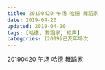 ```yaml
---
title: 20190420 午场 哈德 舞蹈家
date: 2019-04-20
updated: 2019-04-20
tags: [哈德, 舞蹈家, 相声]
categories: (2019)己亥年场次
---
```

20190420 午场 哈德 舞蹈家